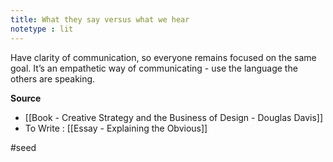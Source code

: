 ```yaml
---
title: What they say versus what we hear
notetype : lit
---
```


Have clarity of communication, so everyone remains focused on the same goal. It’s an empathetic way of communicating - use the language the others are speaking. 

**Source**
- [[Book - Creative Strategy and the Business of Design - Douglas Davis]]  
- To Write : [[Essay - Explaining the Obvious]]

#seed 